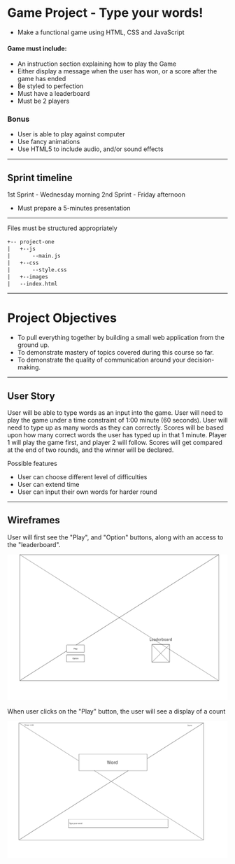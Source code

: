 # Game Project - Type your words!
* Make a functional game using HTML, CSS and JavaScript
#### Game must include:
  * An instruction section explaining how to play the Game
  * Either display a message when the user has won, or a score after the game has ended
  * Be styled to perfection
  * Must have a leaderboard
  * Must be 2 players
### Bonus
  * User is able to play against computer
  * Use fancy animations
  * Use HTML5 to include audio, and/or sound effects

---
## Sprint timeline
1st Sprint - Wednesday morning
2nd Sprint - Friday afternoon
* Must prepare a 5-minutes presentation
---
Files must be structured appropriately
```
+-- project-one
|	+--js
|		--main.js
|	+--css
|		--style.css
|	+--images
|	--index.html
```
---
# Project Objectives
* To pull everything together by building a small web application from the ground up.
* To demonstrate mastery of topics covered during this course so far.
* To demonstrate the quality of communication around your decision-making.
---
## User Story  

User will be able to type words as an input into the game. User will need to play the game under a time constraint of 1:00 minute (60 seconds). User will need to type up as many words as they can correctly. Scores will be based upon how many correct words the user has typed up in that 1 minute. Player 1 will play the game first, and player 2 will follow. Scores will get compared at the end of two rounds, and the winner will be declared.  

Possible features
* User can choose different level of difficulties
* User can extend time
* User can input their own words for harder round
---
## Wireframes
User will first see the "Play", and "Option" buttons, along with an access to the "leaderboard".

![home](Wireframes/home.png)

When user clicks on the "Play" button, the user will see a display of a count

![game](Wireframes/game.png)
